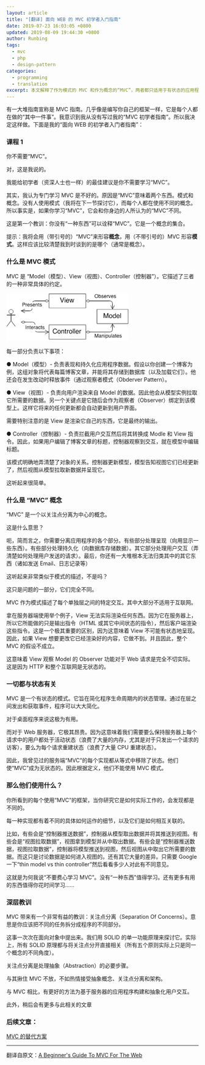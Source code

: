 ```yaml
---
layout: article
title: "[翻译] 面向 WEB 的 MVC 初学者入门指南"
date: 2019-07-23 16:03:05 +0800
updated: 2019-08-09 19:44:30 +0800
author: Runbing
tags:
  - mvc
  - php
  - design-pattern
categories:
  - programming
  - translation
excerpt: 本文解释了作为模式的 MVC 和作为概念的“MVC”，两者都只适用于有状态的应用程序，而不是无状态的 WEB 应用。与其纠结 MVC 不如把精力放在抽象概念、关注点分离和架构上。
---
```


<!-- There are a bunch of guides out there that claim to be a guide to MVC. It’s almost like writing your own framework in that it’s “one of those things” that everyone does. I realized that I never wrote my “beginners guide to MVC”. So I’ve decided to do exactly that. Here’s my “beginners guide to MVC for the web”: -->

有一大堆指南宣称是 MVC 指南。几乎像是编写你自己的框架一样，它是每个人都在做的“其中一件事”。我意识到我从没有写过我的“MVC 初学者指南”。所以我决定这样做。下面是我的“面向 WEB 的初学者入门者指南”：

<!-- ### Lesson 1 -->

### 课程 1

<!-- You don’t need “MVC”. -->

你不需要“MVC”。

<!-- There, I said it. -->

对，这是我说的。

<!-- The best advice I can give beginners (and senior people alike) is that you don’t need to learn “MVC”. -->

我能给初学者（资深人士也一样）的最佳建议是你不需要学习“MVC”。

<!-- In fact, I think it’s bad to learn MVC specifically. The reason is that there are two things that “MVC” means. The pattern, and the concept. Nobody uses the pattern (I’ll talk about it in the next section), and everyone uses a different concept. So really, if you learn “MVC”, it’ll be different from what the person sitting next to you thinks “MVC” is. -->

其实，我认为专门学习 MVC 是不好的。原因是“MVC”意味着两个东西。模式和概念。没有人使用模式（我将在下一节探讨它），而每个人都在使用不同的概念。所以事实是，如果你学习“MVC”，它会和你身边的人所认为的“MVC”不同。

<!-- That’s the first lesson: there is no “one thing” that you can describe as “MVC”. It is a collection of concepts. -->

这是第一个教训：你没有“一种东西”可以诠释“MVC”。它是一个概念的集合。

<!-- Side-note: I’m going to use `"MVC"` to describe the concept, and `MVC` to describe the pattern. It should be pretty clear which I am talking about at any given time (mostly the concept). -->

提示：我将会用（带引号的）“MVC”来形容**概念**，用（不带引号的）MVC 形容**模式**。这样应该比较清楚我到时谈到的是哪个（通常是概念）。

<!-- ### What Is MVC As A Pattern -->

### 什么是 MVC 模式

<!-- MVC is “Model View Controller”. It describes a very specific arrangement of the three: -->

MVC 是 “Model（模型）、View（视图）、Controller（控制器”）。它描述了三者的一种非常具体的约定。

![](/images/2019/07/mvc.png)

<!-- Each part is responsible for the following: -->

每一部分负责以下事项：

<!-- ● Model - Responsible for representing and persisting application data. If you’re building a blog for example, this set of objects would represent individual blog posts, and be able to save them to the database (as well as load them). It also issues events when it changes (via the Observer Pattern). -->

● Model（模型）- 负责表现和持久化应用程序数据。假设以你创建一个博客为例，这组对象将代表每篇博客文章，并能将其存储到数据库（以及加载它们）。他还会在发生改动时释放事件（通过观察者模式（Obderver Pattern）。

<!-- ● View - Responsible for rendering data from the Model to the user. So it pulls the data that it needs from the instance of the model. The other key point is that it then binds as an Observer to that model. So any future updates to it will automatically update the User Interface. -->

● View（视图）- 负责向用户渲染来自 Model 的数据。因此他会从模型实例拉取它所需要的数据。另一个关键点是它随后会作为观察者（Observer）绑定到该模型上。这样它将来的任何更新都会自动更新到用户界面。

<!-- It’s important to note that the View is the thing doing the rendering itself. It is the final output. -->

需要特别注意的是 View 是渲染它自己的东西，它是最终的输出。

<!-- ● Controller - Responsible for intercepting user interaction and converting it to Model and View instructions. So if the user edits the title of a blog post, the controller sees the interaction, and edits the title in the model. -->

● Controller（控制器）- 负责拦截用户交互然后将其转换成 Modle 和 View 指令。因此，如果用户编辑了博客文章的标题，控制器观察到交互，就在模型中编辑标题。

<!-- The pattern is explicitly clear about the relationships of the objects. Controllers update Models, Models tell Views they has been updated, and then the Views pull the new data from the Models and present it. -->

该模式明确地弄清楚了对象的关系。控制器更新模型，模型告知视图它们已经更新了，然后视图从模型拉取新数据并呈现它。

<!-- This sounds easy! -->

这听起来很简单。

<!-- ### What Is “MVC” As A Concept -->

### 什么是 “MVC” 概念

<!-- “MVC” is a concept that centers around separation of concerns. -->

“MVC” 是一个以关注点分离为中心的概念。

<!-- What does that mean? -->

这是什么意思？

<!-- Well, to put it simply, you want to separate parts of your application. Some parts are going to deal with presentation (displaying things to the user). Some parts are going to deal with persistence (storing data in a database). Other parts are going to deal with user interaction (figuring out what to do with the request the user sent). And finally, you have a whole bunch of other things that simply don’t fit into the above (such as sending email, logging, etc). -->

呃，简而言之，你需要分离应用程序的各个部分。有些部分处理呈现（向用显示一些东西）。有些部分处理持久化（向数据库存储数据）。其它部分处理用户交互（弄清楚如何处理用户发送的请求）。最后，你还有一大堆根本无法归类其中的其它东西（诸如发送 Email、日志记录等）

<!-- That sounds awfully similar to the description of the pattern, doesn’t it? -->

这听起来非常类似于模式的描述，不是吗？

<!-- That’s part of the problem, they are quite different. -->

这只是问题的一部分，它们完全不同。

<!-- MVC as a pattern describes the specific interactions between each individual layer. Most of which aren’t useful for internet usages. -->

MVC 作为模式描述了每个单独层之间的特定交互。其中大部分不适用于互联网。

<!-- One example in server-side usage, is that the View cannot actually render anything. Since it’s on the server, all it can do is output instructions (HTML, or some other intermediary) which the client will then render. This is an extremely important difference because it means that the View cannot be stateful of its representation. Therefore, if the View wants to change something it has already rendered, it cannot. And as such, the entire premise of MVC falls flat. -->

拿在服务器端使用举个例子，View 无法实际渲染任何东西。因为它在服务器上，所以它所能做的只是输出指令（HTML 或其它中间状态的指令），然后客户端渲染这些指令。这是一个极其重要的区别，因为这意味着 View 不可能有状态地呈现。因此，如果 View 想要更改它已经渲染好的内容，它做不到。并且因此，整个 MVC 的假设不成立。

<!-- This means that the Observer functionality, where the View watches the Model, is completely impractical for web requests. That’s because the HTTP, and the internet as a whole is stateless. -->

这意味着 View 观察 Model 的 Observer 功能对于 Web 请求是完全不切实际。这是因为 HTTP 和整个互联网是无状态的。

<!-- ### It’s All About State -->

### 一切都与状态有关

<!-- MVC is a stateful pattern. It is designed to simplify the management of state across the lifetime of the program. By having events emitted and consumed between the layers, the program can be greatly simplified. -->

MVC 是一个有状态的模式。它旨在简化程序生命周期内的状态管理。通过在层之间发出和获取事件，程序可以大大简化。

<!-- This is incredibly useful for desktop applications. -->

对于桌面程序来说这极为有用。

<!-- For web servers though, it’s extremely expensive. Because it means we need to either keep every users state alive on the server between requests (a lot of memory wasted, especially for visitors that only make 1 request) or we need to rebuild the state on every request (a lot of CPU wasted reconstructing the state). -->

而对于 Web 服务器，它极其昂贵。因为这意味着我们需要要么保持服务器上每个请求中的用户都处于活动状态（浪费了大量的内存，尤其是对于只发出一个请求的访客），要么为每个请求重建状态（浪费了大量 CPU 重建状态）。

<!-- So instead, every implementation of server-side “MVC” that I’ve ever seen removes the state from the equation. They have made “MVC” stateless. So by definition, they can’t be using the MVC pattern. -->

因此，我曾见过的服务端“MVC”的每个实现都从等式中移除了状态。他们使“MVC”成为无状态的。因此根据定义，他们不能使用 MVC 模式。

<!-- ### So what are they using? -->

### 那么他们使用什么？

<!-- Every framework that uses “MVC” that you look at, when you look at how it actually works, will be different. -->

你所看到的每个使用“MVC”的框架，当你研究它是如何实际工作的，会发现都是不同的。

<!-- Every implementation will have different details around exactly what goes where, and how it all relates together. -->

每一种实现都有着不同的具体如何运作的细节，以及它们是如何相互关联的。

<!-- For example, some will be “controller push”, where the controller fetches data from the model and pushes it into the view. Some will be “view pull”, where the view gets the model, and fetches the data from it. Some will be “controller push, view pull”, where the controller pushes the model into the view, and the view pulls the data it needs. And that’s just talking about how data gets into the view. There are other massive differences as well. Just google “thin model vs thin controller” and see how much people disagree on it. -->

比如，有些会是“控制器推送数据”，控制器从模型取出数据并将其推送到视图。有些会是“视图拉取数据”，视图拿到模型并从中取出数据。有些会是“控制器推送数据，视图拉取数据”，控制器将模型推送到视图，然后视图从中取出它所需要的数据。而这只是讨论数据是如何进入视图的。还有其它大量的差异。只需要 Google 一下“thin model vs thin controller”然后看看多少人对此有不同意见。

<!-- And this is why I say “don’t bother learning MVC”. There’s no “one thing” to learn. And there are far more useful things to spend your time learning… -->

这就是为何我说“不要费心学习 MVC”。没有“一种东西”值得学习。还有更多有用的东西值得你花时间学习……

<!-- ### The Underlying Lesson -->

### 深层教训

<!-- There is a very useful lesson that MVC brings: Separation Of Concerns. Meaning that you should separate different responsibilities into different sections of your application. -->

MVC 带来有一个非常有益的教训：关注点分离（Separation Of Concerns）。意思是你应该把不同的任务拆分成程序的不同部分。

<!-- This is a tenant that comes up in OOP over and over again. We talk about it with SOLID’s Single Responsibility Principle. Actually, all of the SOLID principles are directly related to separating concerns from one another (all 5 principles are really just different angles of the same concept). -->

这事一次次在面向对象中提出来。我们用 SOLID 的单一功能原理来探讨它。实际上，所有 SOLID 原理都与将关注点分开直接相关（所有五个原则实际上只是同一个概念的不同角度）。

<!-- Separation of Concerns is a necessary step in dealing with Abstraction. -->

关注点分离是处理抽象（Abstraction）的必要步骤。

<!-- Instead of latching on to MVC, latch on to abstraction. Latch on to separation of concerns. Latch on to architecture. -->

与其揪住 MVC 不放，不如热情接受抽象概念、关注点分离和架构。

<!-- There are far better ways to architect and abstract user interaction for server-based applications than MVC. -->

与 MVC 相比，有更好的方法为基于服务器的应用程序构建和抽象化用户交互。

<!-- But more on that in a later post… -->

此外，稍后会有更多与此相关的文章

<!-- ### Followups: -->

### 后续文章：

<!-- [Alternatives To MVC](https://blog.ircmaxell.com/2014/11/alternatives-to-mvc.html) -->

[MVC 的替代方案](/archives/alternatives-to-mvc.html)

---

翻译自原文：[A Beginner's Guide To MVC For The Web](https://blog.ircmaxell.com/2014/11/a-beginners-guide-to-mvc-for-web.html)